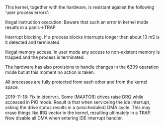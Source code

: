 This kernel, together with the hardware, is resistant against the following 'user process errors':

Illegal instruction execution. Beware that such an error in kernel mode results in a panic->TRAP

Interrupt blocking. If a process blocks interrupts longer then about 13 mS is it detected and terminated.

Illegal memory access. In user mode any access to non-existent memory is trapped and the process is terminated.

The hardware has also provisions to handle changes in the 6309 operation mode but at this moment no action is taken.

All processes are fully protected from each other and from the kernel space.

2019-11-18: Fix in idedrvr.t.  Some (MAXTOR) drives raise DRQ while accessed in PIO mode. Result is that when serviceing 
the  ide interrupt, asking the drive status results in a (unscheduled) DMA cycle. This may erase things like
IRQ vector in the kernel, resulting ultimately in a TRAP. Now disable all DMA when entering IDE interrupt handler.
